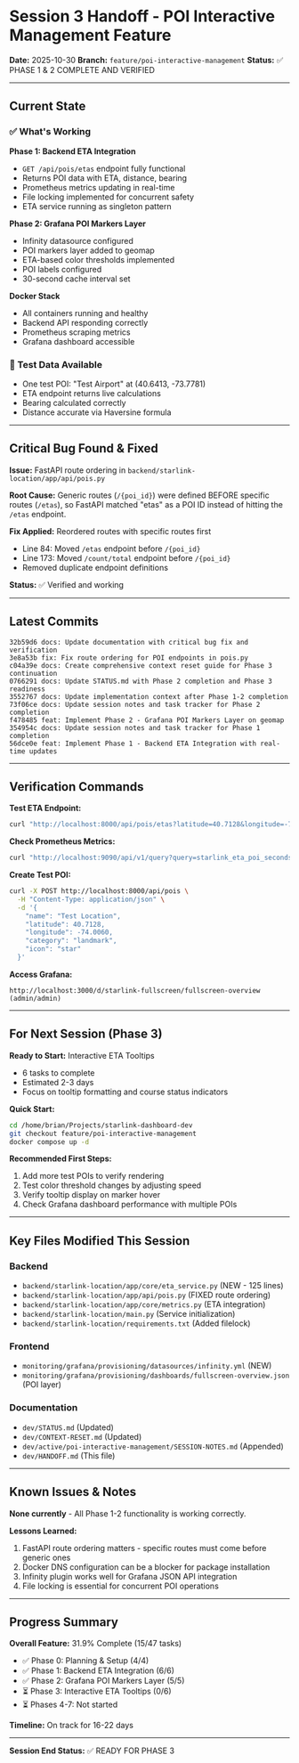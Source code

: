 # Session 3 Handoff - POI Interactive Management Feature

**Date:** 2025-10-30
**Branch:** `feature/poi-interactive-management`
**Status:** ✅ PHASE 1 & 2 COMPLETE AND VERIFIED

---

## Current State

### ✅ What's Working

**Phase 1: Backend ETA Integration**
- `GET /api/pois/etas` endpoint fully functional
- Returns POI data with ETA, distance, bearing
- Prometheus metrics updating in real-time
- File locking implemented for concurrent safety
- ETA service running as singleton pattern

**Phase 2: Grafana POI Markers Layer**
- Infinity datasource configured
- POI markers layer added to geomap
- ETA-based color thresholds implemented
- POI labels configured
- 30-second cache interval set

**Docker Stack**
- All containers running and healthy
- Backend API responding correctly
- Prometheus scraping metrics
- Grafana dashboard accessible

### 🧪 Test Data Available
- One test POI: "Test Airport" at (40.6413, -73.7781)
- ETA endpoint returns live calculations
- Bearing calculated correctly
- Distance accurate via Haversine formula

---

## Critical Bug Found & Fixed

**Issue:** FastAPI route ordering in `backend/starlink-location/app/api/pois.py`

**Root Cause:** Generic routes (`/{poi_id}`) were defined BEFORE specific routes (`/etas`), so FastAPI matched "etas" as a POI ID instead of hitting the `/etas` endpoint.

**Fix Applied:** Reordered routes with specific routes first
- Line 84: Moved `/etas` endpoint before `/{poi_id}`
- Line 173: Moved `/count/total` endpoint before `/{poi_id}`
- Removed duplicate endpoint definitions

**Status:** ✅ Verified and working

---

## Latest Commits

```
32b59d6 docs: Update documentation with critical bug fix and verification
3e8a53b fix: Fix route ordering for POI endpoints in pois.py
c04a39e docs: Create comprehensive context reset guide for Phase 3 continuation
0766291 docs: Update STATUS.md with Phase 2 completion and Phase 3 readiness
3552767 docs: Update implementation context after Phase 1-2 completion
73f06ce docs: Update session notes and task tracker for Phase 2 completion
f478485 feat: Implement Phase 2 - Grafana POI Markers Layer on geomap
354954c docs: Update session notes and task tracker for Phase 1 completion
56dce0e feat: Implement Phase 1 - Backend ETA Integration with real-time updates
```

---

## Verification Commands

**Test ETA Endpoint:**
```bash
curl "http://localhost:8000/api/pois/etas?latitude=40.7128&longitude=-74.0060&speed_knots=150"
```

**Check Prometheus Metrics:**
```bash
curl "http://localhost:9090/api/v1/query?query=starlink_eta_poi_seconds"
```

**Create Test POI:**
```bash
curl -X POST http://localhost:8000/api/pois \
  -H "Content-Type: application/json" \
  -d '{
    "name": "Test Location",
    "latitude": 40.7128,
    "longitude": -74.0060,
    "category": "landmark",
    "icon": "star"
  }'
```

**Access Grafana:**
```
http://localhost:3000/d/starlink-fullscreen/fullscreen-overview
(admin/admin)
```

---

## For Next Session (Phase 3)

**Ready to Start:** Interactive ETA Tooltips
- 6 tasks to complete
- Estimated 2-3 days
- Focus on tooltip formatting and course status indicators

**Quick Start:**
```bash
cd /home/brian/Projects/starlink-dashboard-dev
git checkout feature/poi-interactive-management
docker compose up -d
```

**Recommended First Steps:**
1. Add more test POIs to verify rendering
2. Test color threshold changes by adjusting speed
3. Verify tooltip display on marker hover
4. Check Grafana dashboard performance with multiple POIs

---

## Key Files Modified This Session

### Backend
- `backend/starlink-location/app/core/eta_service.py` (NEW - 125 lines)
- `backend/starlink-location/app/api/pois.py` (FIXED route ordering)
- `backend/starlink-location/app/core/metrics.py` (ETA integration)
- `backend/starlink-location/main.py` (Service initialization)
- `backend/starlink-location/requirements.txt` (Added filelock)

### Frontend
- `monitoring/grafana/provisioning/datasources/infinity.yml` (NEW)
- `monitoring/grafana/provisioning/dashboards/fullscreen-overview.json` (POI layer)

### Documentation
- `dev/STATUS.md` (Updated)
- `dev/CONTEXT-RESET.md` (Updated)
- `dev/active/poi-interactive-management/SESSION-NOTES.md` (Appended)
- `dev/HANDOFF.md` (This file)

---

## Known Issues & Notes

**None currently** - All Phase 1-2 functionality is working correctly.

**Lessons Learned:**
1. FastAPI route ordering matters - specific routes must come before generic ones
2. Docker DNS configuration can be a blocker for package installation
3. Infinity plugin works well for Grafana JSON API integration
4. File locking is essential for concurrent POI operations

---

## Progress Summary

**Overall Feature:** 31.9% Complete (15/47 tasks)
- ✅ Phase 0: Planning & Setup (4/4)
- ✅ Phase 1: Backend ETA Integration (6/6)
- ✅ Phase 2: Grafana POI Markers Layer (5/5)
- ⏳ Phase 3: Interactive ETA Tooltips (0/6)
- ⏳ Phases 4-7: Not started

**Timeline:** On track for 16-22 days

---

**Session End Status:** ✅ READY FOR PHASE 3
